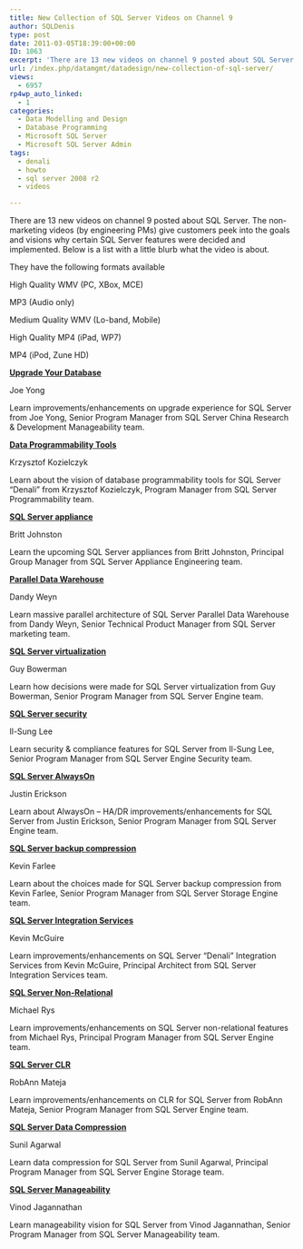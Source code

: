```yaml
---
title: New Collection of SQL Server Videos on Channel 9
author: SQLDenis
type: post
date: 2011-03-05T18:39:00+00:00
ID: 1063
excerpt: 'There are 13 new videos on channel 9 posted about SQL Server.  The non-marketing videos (by engineering PMs) give customers peek into the goals and visions why certain SQL Server features were decided and implemented. Below is a list with a little blurb&hellip;'
url: /index.php/datamgmt/datadesign/new-collection-of-sql-server/
views:
  - 6957
rp4wp_auto_linked:
  - 1
categories:
  - Data Modelling and Design
  - Database Programming
  - Microsoft SQL Server
  - Microsoft SQL Server Admin
tags:
  - denali
  - howto
  - sql server 2008 r2
  - videos

---
```

There are 13 new videos on channel 9 posted about SQL Server. The non-marketing videos (by engineering PMs) give customers peek into the goals and visions why certain SQL Server features were decided and implemented. Below is a list with a little blurb what the video is about.

They have the following formats available

High Quality WMV (PC, XBox, MCE)
  
MP3 (Audio only)
  
Medium Quality WMV (Lo-band, Mobile)
  
High Quality MP4 (iPad, WP7)
  
MP4 (iPod, Zune HD)

**[Upgrade Your Database][1]**
  
Joe Yong
  
Learn improvements/enhancements on upgrade experience for SQL Server from Joe Yong, Senior Program Manager from SQL Server China Research & Development Manageability team.

**[Data Programmability Tools][2]** 
  
Krzysztof Kozielczyk
  
Learn about the vision of database programmability tools for SQL Server “Denali” from Krzysztof Kozielczyk, Program Manager from SQL Server Programmability team.

**[SQL Server appliance][3]**
  
Britt Johnston
  
Learn the upcoming SQL Server appliances from Britt Johnston, Principal Group Manager from SQL Server Appliance Engineering team.

**[Parallel Data Warehouse][4]**
  
Dandy Weyn
  
Learn massive parallel architecture of SQL Server Parallel Data Warehouse from Dandy Weyn, Senior Technical Product Manager from SQL Server marketing team.

**[SQL Server virtualization][5]**
  
Guy Bowerman
  
Learn how decisions were made for SQL Server virtualization from Guy Bowerman, Senior Program Manager from SQL Server Engine team.

**[SQL Server security][6]**
  
Il-Sung Lee
  
Learn security & compliance features for SQL Server from Il-Sung Lee, Senior Program Manager from SQL Server Engine Security team.

**[SQL Server AlwaysOn][7]**
  
Justin Erickson
  
Learn about AlwaysOn &#8211; HA/DR improvements/enhancements for SQL Server from Justin Erickson, Senior Program Manager from SQL Server Engine team.

**[SQL Server backup compression][8]**
  
Kevin Farlee
  
Learn about the choices made for SQL Server backup compression from Kevin Farlee, Senior Program Manager from SQL Server Storage Engine team.

**[SQL Server Integration Services][9]**
  
Kevin McGuire
  
Learn improvements/enhancements on SQL Server “Denali” Integration Services from Kevin McGuire, Principal Architect from SQL Server Integration Services team.

**[SQL Server Non-Relational][10]**
  
Michael Rys
  
Learn improvements/enhancements on SQL Server non-relational features from Michael Rys, Principal Program Manager from SQL Server Engine team.

**[SQL Server CLR][11]**
  
RobAnn Mateja
  
Learn improvements/enhancements on CLR for SQL Server from RobAnn Mateja, Senior Program Manager from SQL Server Engine team.

**[SQL Server Data Compression][12]**
  
Sunil Agarwal
  
Learn data compression for SQL Server from Sunil Agarwal, Principal Program Manager from SQL Server Engine Storage team.

**[SQL Server Manageability][13]**
  
Vinod Jagannathan
  
Learn manageability vision for SQL Server from Vinod Jagannathan, Senior Program Manager from SQL Server Manageability team.

 [1]: http://channel9.msdn.com/posts/Upgrade-Your-Database
 [2]: http://channel9.msdn.com/posts/SQL-Server-Data-Programmability-Tools
 [3]: http://channel9.msdn.com/posts/SQL-Server-Appliance
 [4]: http://channel9.msdn.com/posts/Parallel-Data-Warehouse
 [5]: http://channel9.msdn.com/posts/SQL-Server-Virtualization
 [6]: http://channel9.msdn.com/posts/SQL-Server-Security
 [7]: http://channel9.msdn.com/posts/SQL-Server-AlwaysOn
 [8]: http://channel9.msdn.com/posts/SQL-Server-Backup-Compression
 [9]: http://channel9.msdn.com/posts/SQL-Server-Integration-Services
 [10]: http://channel9.msdn.com/posts/SQL-Server-Non-Relational
 [11]: http://channel9.msdn.com/posts/SQL-Server-CLR
 [12]: http://channel9.msdn.com/posts/SQL-Server-Data-Compression
 [13]: http://channel9.msdn.com/posts/SQL-Server-Manageability